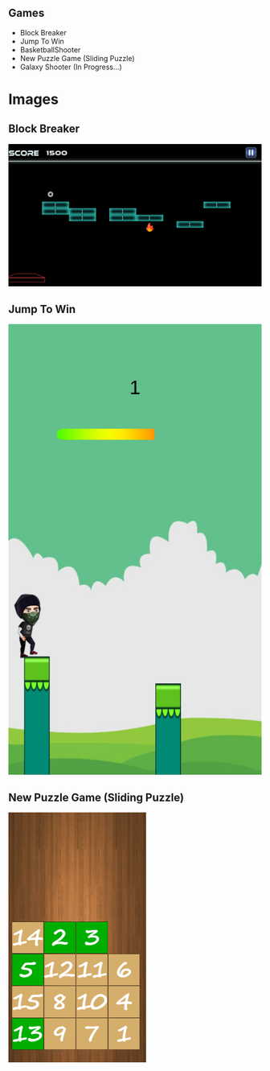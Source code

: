 ## Games

- Block Breaker
- Jump To Win
- BasketballShooter
- New Puzzle Game (Sliding Puzzle)
- Galaxy Shooter (In Progress...)

# Images


## Block Breaker

![](https://raw.githubusercontent.com/ugurinal/UnityProjects/main/BlockBreaker/BlockBreaker.jpg )

## Jump To Win

![](https://raw.githubusercontent.com/ugurinal/UnityProjects/main/JumpToWin/JumpToWin.jpg )

## New Puzzle Game (Sliding Puzzle)

![](https://raw.githubusercontent.com/ugurinal/UnityProjects/main/NewPuzzleGame/SlidingPuzzle.PNG )



